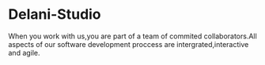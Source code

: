 # Delani-Studio
When you work with us,you are part of a team of commited collaborators.All aspects of our software development proccess are intergrated,interactive and agile.
